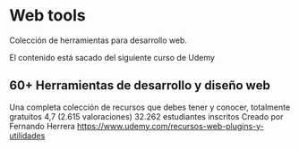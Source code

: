 # Web tools
Colección de herramientas para desarrollo web.

El contenido está sacado del siguiente curso de Udemy
## 60+ Herramientas de desarrollo y diseño web
Una completa colección de recursos que debes tener y conocer, totalmente gratuitos
4,7 (2.615 valoraciones)
32.262 estudiantes inscritos
Creado por Fernando Herrera
https://www.udemy.com/recursos-web-plugins-y-utilidades
